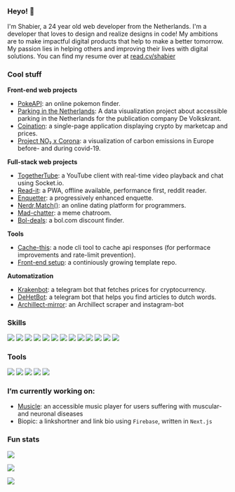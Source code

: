 ### Heyo! 👋
I'm Shabier, a 24 year old web developer from the Netherlands. I'm a developer that loves to design and realize designs in code! My ambitions are to make impactful digital products that help to make a better tomorrow. My passion lies in helping others and improving their lives with digital solutions. You can find my resume over at [read.cv/shabier](https://read.cv/shabier)

### Cool stuff
**Front-end web projects**
* [PokeAPI](https://pokeapi-git-master.sjagoori.vercel.app/): an online pokemon finder.
* [Parking in the Netherlands](https://github.com/sjagoori/Parking-in-the-Netherlands): A data visualization project about accessible parking in the Netherlands for the publication company De Volkskrant.
* [Coination](https://github.com/sjagoori/coination): a single-page application displaying crypto by marketcap and prices.
* [Project NO₂ x Corona](https://github.com/sjagoori/KNMI): a visualization of carbon emissions in Europe before- and during covid-19.

**Full-stack web projects**
* [TogetherTube](https://github.com/sjagoori/TogetherTube): a YouTube client with real-time video playback and chat using Socket.io.
* [Read-it](https://github.com/sjagoori/Read-it): a PWA, offline available, performance first, reddit reader.
* [Enquetter](https://github.com/sjagoori/browser-technologies-2021): a progressively enhanced enquette.
* [Nerdr,Match()](https://github.com/sjagoori/dating-app): an online dating platform for programmers.
* [Mad-chatter](https://github.com/sjagoori/mad-chatter): a meme chatroom.
* [Bol-deals](https://bol-com-git-master.sjagoori.vercel.app/): a bol.com discount finder.

**Tools**
* [Cache-this](https://www.npmjs.com/package/cache-this): a node cli tool to cache api responses (for performace improvements and rate-limit prevention).
* [Front-end setup](https://github.com/sjagoori/frontend-setup): a continiously growing template repo.

**Automatization**
* [Krakenbot](https://github.com/sjagoori/krakenbot): a telegram bot that fetches prices for cryptocurrency.
* [DeHetBot](https://github.com/sjagoori/dehetbot): a telegram bot that helps you find articles to dutch words.
* [Archillect-mirror](https://github.com/sjagoori/archillect-mirror): an Archillect scraper and instagram-bot

### Skills
<img 
  src="https://img.shields.io/badge/HTML5-E34F26?style=for-the-badge&logo=html5&logoColor=white" 
/>
<img 
  src="https://img.shields.io/badge/CSS3-1572B6?style=for-the-badge&logo=css3&logoColor=white" 
/>
<img 
  src="https://img.shields.io/badge/JavaScript-323330?style=for-the-badge&logo=javascript&logoColor=F7DF1E" 
/>
<img 
  src="https://img.shields.io/badge/Node.js-333333?style=for-the-badge&logo=node.js&logoColor=76AD64" 
/>
<img 
  src="https://img.shields.io/badge/Express.js-259DFF?style=for-the-badge&logo=Javascript&logoColor=353535" 
/>
<img 
  src="https://img.shields.io/badge/Vue.js-41B883?style=for-the-badge&logo=vue.js&logoColor=35495E" 
/>
<img 
  src="https://img.shields.io/badge/React.js-1a1a1a?style=for-the-badge&logo=react&logoColor=ffcc00" 
/>
<img 
  src="https://img.shields.io/badge/Next.js-000000?style=for-the-badge&logo=react&logoColor=FFFFFF" 
/>
<img 
  src="https://img.shields.io/badge/D3.js-FD9038?style=for-the-badge&logo=D3&logoColor=FFFFFF" 
/>
<img 
  src="https://img.shields.io/badge/MongoDB-328C3B?style=for-the-badge&logo=D3&logoColor=FFFFFF" 
/>
<img 
  src="https://img.shields.io/badge/Socket.io-000000?style=for-the-badge&logo=socket.io&logoColor=FFFFFF" 
/>
<img 
  src="https://img.shields.io/badge/Markdown-000000?style=for-the-badge&logo=markdown&logoColor=white" 
/>
<img 
  src="https://img.shields.io/badge/Golang-1a1a1a?style=for-the-badge&logo=go&logoColor=00ACD7" 
/>

### Tools
<img 
  src="https://img.shields.io/badge/Windows-1a1a1a?style=for-the-badge&logo=windows&logoColor=00A8E8" 
/>
<img 
  src="https://img.shields.io/badge/MacOS-1a1a1a?style=for-the-badge&logo=apple&logoColor=585858" 
/>
<img
  src="https://img.shields.io/badge/VSCode-0074B5?style=for-the-badge&logo=Visual%20Studio%20Code&logoColor=FFFFFF"
/>
<img
  src="https://img.shields.io/badge/Git-F05032?style=for-the-badge&logo=Git&logoColor=white"
/>
<img
  src="https://img.shields.io/badge/NPM-620004?style=for-the-badge&logo=NPM&logoColor=white"
/>

### I’m currently working on:
* [Musicle](https://github.com/sjagoori/musicle): an accessible music player for users suffering with muscular- and neuronal diseases
* Biopic: a linkshortner and link bio using `Firebase`, written in `Next.js`

### Fun stats
![](https://github-readme-stats.vercel.app/api?username=sjagoori&show_icons=true)

![](https://github-readme-stats.anuraghazra1.vercel.app/api/top-langs/?username=sjagoori&layout=compact)

![](https://visitor-badge.laobi.icu/badge?page_id=sjagoori.sjagoori)



<!--START_SECTION:waka-->


<!--END_SECTION:waka-->

<!--
**sjagoori/sjagoori** is a ✨ _special_ ✨ repository because its `README.md` (this file) appears on your GitHub profile.

Here are some ideas to get you started:

- 🔭 I’m currently working on ...
- 🌱 I’m currently learning ...
- 👯 I’m looking to collaborate on ...
- 🤔 I’m looking for help with ...
- 💬 Ask me about ...
- 📫 How to reach me: ...
- 😄 Pronouns: ...
- ⚡ Fun fact: ...
-->
